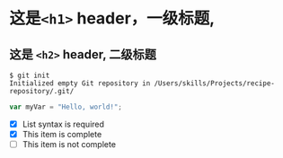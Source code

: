 # 这是`<h1>` header，一级标题,

## 这是 `<h2>` header, 二级标题



```
$ git init
Initialized empty Git repository in /Users/skills/Projects/recipe-repository/.git/
```
``` javascript
var myVar = "Hello, world!";
```


- [x] List syntax is required
- [x] This item is complete
- [ ] This item is not complete
